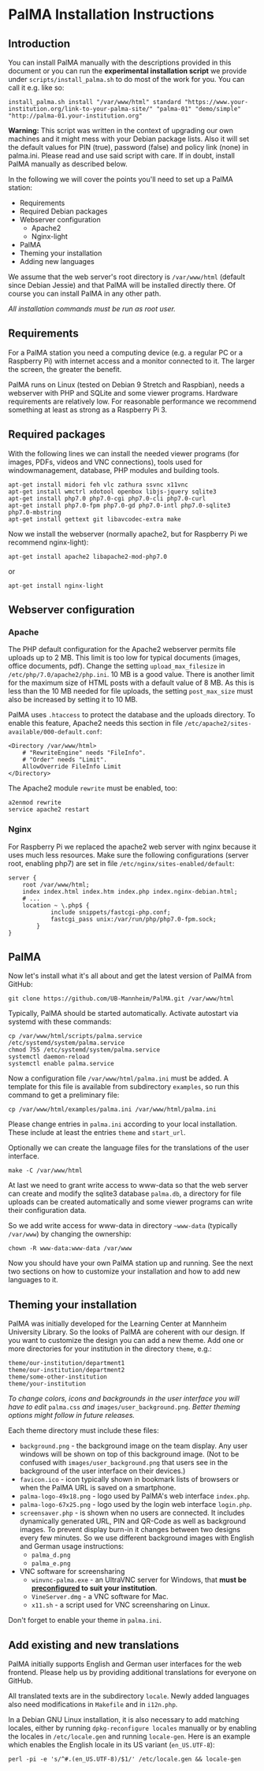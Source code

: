 # PalMA Installation Instructions

## Introduction

You can install PalMA manually with the descriptions provided in this document or you can run the **experimental installation script** we provide under `scripts/install_palma.sh` to do most of the work for you. You can call it e.g. like so:

`install_palma.sh install "/var/www/html" standard "https://www.your-institution.org/link-to-your-palma-site/" "palma-01" "demo/simple" "http://palma-01.your-institution.org"`

**Warning:** This script was written in the context of upgrading our own machines and it might mess with your Debian package lists. Also it will set the default values for PIN (true), password (false) and policy link (none) in palma.ini.
Please read and use said script with care. If in doubt, install PalMA manually as described below.

In the following we will cover the points you'll need to set up a PalMA station:

* Requirements
* Required Debian packages
* Webserver configuration
  * Apache2
  * Nginx-light
* PalMA
* Theming your installation
* Adding new languages

We assume that the web server's root directory is `/var/www/html` (default since Debian Jessie) and that PalMA will be installed directly there. Of course you can install PalMA in any other path.

_All installation commands must be run as root user._

## Requirements

For a PalMA station you need a computing device (e.g. a regular PC or a Raspberry Pi) with internet access and a monitor connected to it. The larger the screen, the greater the benefit.

PalMA runs on Linux (tested on Debian 9 Stretch and Raspbian), needs a webserver with PHP and SQLite and some viewer programs.
Hardware requirements are relatively low. For reasonable performance we recommend something at least as strong as a Raspberry Pi 3.

## Required packages

With the following lines we can install the needed viewer programs (for images, PDFs, videos and VNC connections), tools used for windowmanagement, database, PHP modules and building tools.

    apt-get install midori feh vlc zathura ssvnc x11vnc
    apt-get install wmctrl xdotool openbox libjs-jquery sqlite3
    apt-get install php7.0 php7.0-cgi php7.0-cli php7.0-curl
    apt-get install php7.0-fpm php7.0-gd php7.0-intl php7.0-sqlite3 php7.0-mbstring
    apt-get install gettext git libavcodec-extra make

Now we install the webserver (normally apache2, but for Raspberry Pi we recommend nginx-light):

    apt-get install apache2 libapache2-mod-php7.0

or

    apt-get install nginx-light

## Webserver configuration

### Apache

The PHP default configuration for the Apache2 webserver permits file uploads
up to 2 MB. This limit is too low for typical documents (images,
office documents, pdf). Change the setting `upload_max_filesize` in
`/etc/php/7.0/apache2/php.ini`. 10 MB is a good value. There is another limit
for the maximum size of HTML posts with a default value of 8 MB.
As this is less than the 10 MB needed for file uploads, the setting
`post_max_size` must also be increased by setting it to 10 MB.

PalMA uses `.htaccess` to protect the database and the uploads directory.
To enable this feature, Apache2 needs this section in file
`/etc/apache2/sites-available/000-default.conf`:

    <Directory /var/www/html>
        # "RewriteEngine" needs "FileInfo".
        # "Order" needs "Limit".
        AllowOverride FileInfo Limit
    </Directory>

The Apache2 module `rewrite` must be enabled, too:

    a2enmod rewrite
    service apache2 restart

### Nginx

For Raspberry Pi we replaced the apache2 web server with nginx because it uses much
less resources. Make sure the following configurations (server root, enabling php7) are set in
file `/etc/nginx/sites-enabled/default`:

    server {
        root /var/www/html;
        index index.html index.htm index.php index.nginx-debian.html;
        # ...
        location ~ \.php$ {
                include snippets/fastcgi-php.conf;
                fastcgi_pass unix:/var/run/php/php7.0-fpm.sock;
            }
    }


## PalMA

Now let's install what it's all about and get the latest version of PalMA from GitHub:

    git clone https://github.com/UB-Mannheim/PalMA.git /var/www/html

Typically, PalMA should be started automatically. Activate autostart via systemd with these commands:

    cp /var/www/html/scripts/palma.service /etc/systemd/system/palma.service
    chmod 755 /etc/systemd/system/palma.service
    systemctl daemon-reload
    systemctl enable palma.service

Now a configuration file `/var/www/html/palma.ini` must be added.
A template for this file is available from subdirectory `examples`, so run
this command to get a preliminary file:

    cp /var/www/html/examples/palma.ini /var/www/html/palma.ini

Please change entries in `palma.ini` according to your local installation.
These include at least the entries `theme` and `start_url`.

Optionally we can create the language files for the translations of the user interface.

    make -C /var/www/html

At last we need to grant write access to www-data so that the web server can
create and modify the sqlite3 database `palma.db`, a directory for file uploads
can be created automatically and some viewer programs can write their
configuration data.

So we add write access for www-data in directory `~www-data` (typically
`/var/www`) by changing the ownership:

    chown -R www-data:www-data /var/www

Now you should have your own PalMA station up and running.
See the next two sections on how to customize your installation and how to add new languages to it.

## Theming your installation

PalMA was initially developed for the Learning Center at Mannheim University
Library. So the looks of PalMA are coherent with our design.
If you want to customize the design you can add a new theme.
Add one or more directories for your institution in the directory `theme`, e.g.:

    theme/our-institution/department1
    theme/our-institution/department2
    theme/some-other-institution
    theme/your-institution

_To change colors, icons and backgrounds in the user interface you will have to edit_ `palma.css` _and_ `images/user_background.png`.
_Better theming options might follow in future releases._

Each theme directory must include these files:

* `background.png` - the background image on the team display. Any user windows will be shown on top of this background image. (Not to be confused with `images/user_background.png` that users see in the background of the user interface on their devices.)
* `favicon.ico` - icon typically shown in bookmark lists of browsers or when the PalMA URL is saved on a smartphone.
* `palma-logo-49x18.png` - logo used by PalMA's web interface `index.php`.
* `palma-logo-67x25.png` - logo used by the login web interface `login.php`.
* `screensaver.php` - is shown when no users are connected. It includes dynamically generated URL, PIN and QR-Code as well as background images. To prevent display burn-in it changes between two designs every few minutes. So we use different background images with English and German usage instructions:
  * `palma_d.png`
  * `palma_e.png`
* VNC software for screensharing
  * `winvnc-palma.exe` - an UltraVNC server for Windows, that **must be [preconfigured](http://www.uvnc.com/docs/uvnc-sc.html]) to suit your institution**.
  * `VineServer.dmg` - a VNC software for Mac.
  * `x11.sh` - a script used for VNC screensharing on Linux.

Don't forget to enable your theme in `palma.ini`.

## Add existing and new translations

PalMA initially supports English and German user interfaces for the web
frontend. Please help us by providing additional translations for everyone on GitHub.

All translated texts are in the subdirectory `locale`.
Newly added languages also need modifications in `Makefile` and in `i12n.php`.

In a Debian GNU Linux installation, it is also necessary to add matching
locales, either by running `dpkg-reconfigure locales` manually or by enabling
the locales in `/etc/locale.gen` and running `locale-gen`. Here is an
example which enables the English locale in its US variant (`en_US.UTF-8`):

    perl -pi -e 's/^#.(en_US.UTF-8)/$1/' /etc/locale.gen && locale-gen
